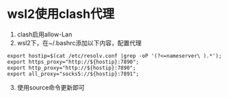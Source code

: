 # wsl2使用clash代理

1. clash启用allow-Lan
2. wsl2下，在~/.bashrc添加以下内容，配置代理
    
```   
export hostip=$(cat /etc/resolv.conf |grep -oP '(?<=nameserver\ ).*');
export https_proxy="http://${hostip}:7890";
export http_proxy="http://${hostip}:7890";
export all_proxy="socks5://${hostip}:7891";
```   
3. 使用source命令更新即可
